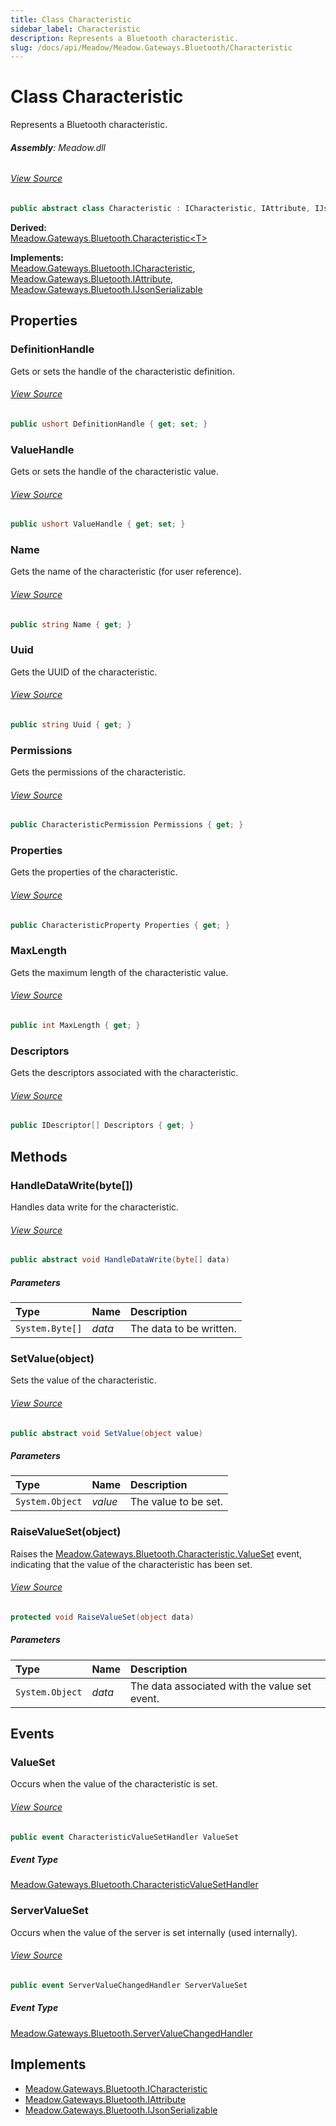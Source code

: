 ```yaml
---
title: Class Characteristic
sidebar_label: Characteristic
description: Represents a Bluetooth characteristic.
slug: /docs/api/Meadow/Meadow.Gateways.Bluetooth/Characteristic
---
```

# Class Characteristic
Represents a Bluetooth characteristic.

###### **Assembly**: Meadow.dll
###### [View Source](https://github.com/WildernessLabs/Meadow.Core.git/blob/develop/source/Meadow.Core/Gateways/Bluetooth/Definitions/Characteristic.cs#L6)
```csharp title="Declaration"
public abstract class Characteristic : ICharacteristic, IAttribute, IJsonSerializable
```
**Derived:**  
[Meadow.Gateways.Bluetooth.Characteristic&lt;T&gt;](../Meadow.Gateways.Bluetooth/Characteristic`T`)

**Implements:**  
[Meadow.Gateways.Bluetooth.ICharacteristic](../Meadow.Gateways.Bluetooth/ICharacteristic), [Meadow.Gateways.Bluetooth.IAttribute](../Meadow.Gateways.Bluetooth/IAttribute), [Meadow.Gateways.Bluetooth.IJsonSerializable](../Meadow.Gateways.Bluetooth/IJsonSerializable)

## Properties
### DefinitionHandle
Gets or sets the handle of the characteristic definition.
###### [View Source](https://github.com/WildernessLabs/Meadow.Core.git/blob/develop/source/Meadow.Core/Gateways/Bluetooth/Definitions/Characteristic.cs#L21)
```csharp title="Declaration"
public ushort DefinitionHandle { get; set; }
```
### ValueHandle
Gets or sets the handle of the characteristic value.
###### [View Source](https://github.com/WildernessLabs/Meadow.Core.git/blob/develop/source/Meadow.Core/Gateways/Bluetooth/Definitions/Characteristic.cs#L26)
```csharp title="Declaration"
public ushort ValueHandle { get; set; }
```
### Name
Gets the name of the characteristic (for user reference).
###### [View Source](https://github.com/WildernessLabs/Meadow.Core.git/blob/develop/source/Meadow.Core/Gateways/Bluetooth/Definitions/Characteristic.cs#L31)
```csharp title="Declaration"
public string Name { get; }
```
### Uuid
Gets the UUID of the characteristic.
###### [View Source](https://github.com/WildernessLabs/Meadow.Core.git/blob/develop/source/Meadow.Core/Gateways/Bluetooth/Definitions/Characteristic.cs#L36)
```csharp title="Declaration"
public string Uuid { get; }
```
### Permissions
Gets the permissions of the characteristic.
###### [View Source](https://github.com/WildernessLabs/Meadow.Core.git/blob/develop/source/Meadow.Core/Gateways/Bluetooth/Definitions/Characteristic.cs#L41)
```csharp title="Declaration"
public CharacteristicPermission Permissions { get; }
```
### Properties
Gets the properties of the characteristic.
###### [View Source](https://github.com/WildernessLabs/Meadow.Core.git/blob/develop/source/Meadow.Core/Gateways/Bluetooth/Definitions/Characteristic.cs#L46)
```csharp title="Declaration"
public CharacteristicProperty Properties { get; }
```
### MaxLength
Gets the maximum length of the characteristic value.
###### [View Source](https://github.com/WildernessLabs/Meadow.Core.git/blob/develop/source/Meadow.Core/Gateways/Bluetooth/Definitions/Characteristic.cs#L51)
```csharp title="Declaration"
public int MaxLength { get; }
```
### Descriptors
Gets the descriptors associated with the characteristic.
###### [View Source](https://github.com/WildernessLabs/Meadow.Core.git/blob/develop/source/Meadow.Core/Gateways/Bluetooth/Definitions/Characteristic.cs#L56)
```csharp title="Declaration"
public IDescriptor[] Descriptors { get; }
```
## Methods
### HandleDataWrite(byte[])
Handles data write for the characteristic.
###### [View Source](https://github.com/WildernessLabs/Meadow.Core.git/blob/develop/source/Meadow.Core/Gateways/Bluetooth/Definitions/Characteristic.cs#L72)
```csharp title="Declaration"
public abstract void HandleDataWrite(byte[] data)
```

##### Parameters

| Type | Name | Description |
|:--- |:--- |:--- |
| `System.Byte[]` | *data* | The data to be written. |

### SetValue(object)
Sets the value of the characteristic.
###### [View Source](https://github.com/WildernessLabs/Meadow.Core.git/blob/develop/source/Meadow.Core/Gateways/Bluetooth/Definitions/Characteristic.cs#L78)
```csharp title="Declaration"
public abstract void SetValue(object value)
```

##### Parameters

| Type | Name | Description |
|:--- |:--- |:--- |
| `System.Object` | *value* | The value to be set. |

### RaiseValueSet(object)
Raises the [Meadow.Gateways.Bluetooth.Characteristic.ValueSet](../Meadow.Gateways.Bluetooth/Characteristic#valueset) event, indicating that the value of the characteristic has been set.
###### [View Source](https://github.com/WildernessLabs/Meadow.Core.git/blob/develop/source/Meadow.Core/Gateways/Bluetooth/Definitions/Characteristic.cs#L89)
```csharp title="Declaration"
protected void RaiseValueSet(object data)
```

##### Parameters

| Type | Name | Description |
|:--- |:--- |:--- |
| `System.Object` | *data* | The data associated with the value set event. |

## Events
### ValueSet
Occurs when the value of the characteristic is set.
###### [View Source](https://github.com/WildernessLabs/Meadow.Core.git/blob/develop/source/Meadow.Core/Gateways/Bluetooth/Definitions/Characteristic.cs#L11)
```csharp title="Declaration"
public event CharacteristicValueSetHandler ValueSet
```
##### Event Type
[Meadow.Gateways.Bluetooth.CharacteristicValueSetHandler](../Meadow.Gateways.Bluetooth/CharacteristicValueSetHandler)
### ServerValueSet
Occurs when the value of the server is set internally (used internally).
###### [View Source](https://github.com/WildernessLabs/Meadow.Core.git/blob/develop/source/Meadow.Core/Gateways/Bluetooth/Definitions/Characteristic.cs#L16)
```csharp title="Declaration"
public event ServerValueChangedHandler ServerValueSet
```
##### Event Type
[Meadow.Gateways.Bluetooth.ServerValueChangedHandler](../Meadow.Gateways.Bluetooth/ServerValueChangedHandler)

## Implements

* [Meadow.Gateways.Bluetooth.ICharacteristic](../Meadow.Gateways.Bluetooth/ICharacteristic)
* [Meadow.Gateways.Bluetooth.IAttribute](../Meadow.Gateways.Bluetooth/IAttribute)
* [Meadow.Gateways.Bluetooth.IJsonSerializable](../Meadow.Gateways.Bluetooth/IJsonSerializable)
